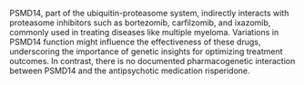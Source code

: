 PSMD14, part of the ubiquitin-proteasome system, indirectly interacts with proteasome inhibitors such as bortezomib, carfilzomib, and ixazomib, commonly used in treating diseases like multiple myeloma. Variations in PSMD14 function might influence the effectiveness of these drugs, underscoring the importance of genetic insights for optimizing treatment outcomes. In contrast, there is no documented pharmacogenetic interaction between PSMD14 and the antipsychotic medication risperidone.